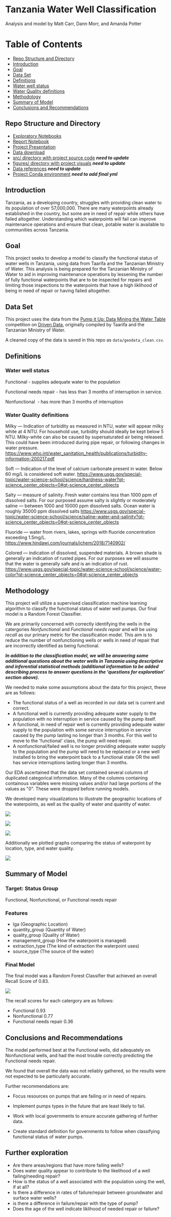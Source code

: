 # Tanzania Water Well Classification

Analysis and model by Matt Carr, Dann Morr, and Amanda Potter


# Table of Contents
- [Repo Structure and Directory](#Repo-Structure-and-Directory)
- [Introduction](#Introduction)
- [Goal](#Goal)
- [Data Set](#Data-Set)
- [Definitions](#Definitions)
 - [Water well status](#Water-well-status)
 - [Water Quality definitions](#Water-Quality-definitions)
- [Methodology](#Methodology)
- [Summary of Model](#Summary-of-Model)
- [Conclusions and Recommendations](#Conclusions-and-Recommendations)
    

## Repo Structure and Directory
- [Exploratory Notebooks](https://github.com/mattcarr17/mod_3_flatiron_project/tree/master/notebooks/exploratory)
- [Report Notebook](https://github.com/mattcarr17/mod_3_flatiron_project/tree/master/notebooks/report)
- [Project Presentation](https://github.com/mattcarr17/mod_3_flatiron_project/blob/master/reports/Presentation.pdf)
- [Data download](https://github.com/mattcarr17/mod_3_flatiron_project/tree/master/data)
- [src/ directory with project source code](https://github.com/mattcarr17/mod_3_flatiron_project/tree/master/src) ***need to update***
- [figures/ directory with project visuals](https://github.com/mattcarr17/mod_3_flatiron_project/tree/master/reports/figures) ***need to update***
- [Data references](https://github.com/mattcarr17/mod_3_flatiron_project/tree/master/references) ***need to update***
- [Project Conda environment](https://github.com/mattcarr17/mod_3_flatiron_project/blob/master/environment.yml) ***need to add final yml***

## Introduction
Tanzania, as a developing country, struggles with providing clean water to its population of over 57,000,000. There are many waterpoints already established in the country, but some are in need of repair while others have failed altogether.  Understanding which waterpoints will fail can improve maintenance operations and ensure that clean, potable water is available to communities across Tanzania.

## Goal
This project seeks to develop a model to classify the functional status of water wells in Tanzania, using data from Taarifa and the Tanzanian Ministry of Water.  This analysis is being prepared for the Tanzanian Ministry of Water to aid in improving maintenance operations by lessening the number of fully functional waterpoints that are to be inspected for repairs and limiting those inspections to the waterpoints that have a high liklihood of being in need of repair or having failed altogether.  

## Data Set
This project uses the data from the [Pump it Up: Data Mining the Water Table](https://www.drivendata.org/competitions/7/pump-it-up-data-mining-the-water-table/page/23/) competition on [Driven Data](https://www.drivendata.org/), originally compiled by Taarifa and the Tanzanian Ministry of Water.

A cleaned copy of the data is saved in this repo as `data/geodata_clean.csv`.

## Definitions
### Water well status
Functional - supplies adequate water to the population

Functional needs repair - has less than 3 months of interruption in service.

Nonfunctional  - has more than 3 months of interruption

### Water Quality definitions
Milky — Indication of turbidity as measured in NTU, water will appear milky white at 4 NTU. For household use, turbidity should ideally be kept below 5 NTU. Milky-white can also be caused by supersaturated air being released. This could have been introduced during pipe repair, or following changes in water pressure.
https://www.who.int/water_sanitation_health/publications/turbidity-information-200217.pdf

Soft — Indication of the level of calcium carbonate present in water. Below 60 mg/L is considered soft water.
https://www.usgs.gov/special-topic/water-science-school/science/hardness-water?qt-science_center_objects=0#qt-science_center_objects

Salty — measure of salinity. Fresh water contains less than 1000 ppm of dissolved salts. For our purposed assume salty is slightly or moderately saline — between 1000 and 10000 ppm dissolved salts. Ocean water is roughly 35000 ppm dissolved salts
https://www.usgs.gov/special-topic/water-science-school/science/saline-water-and-salinity?qt-science_center_objects=0#qt-science_center_objects

Fluoride — water from rivers, lakes, springs with fluoride concentration exceeding 1.5mg/L. https://www.hindawi.com/journals/jchem/2018/7140902/

Colored — indication of dissolved, suspended materials. A brown shade is generally an indication of rusted pipes. For our purposes we will assume that the water is generally safe and is an indication of rust.
https://www.usgs.gov/special-topic/water-science-school/science/water-color?qt-science_center_objects=0#qt-science_center_objects

    
## Methodology
This project will utilize a supervised classification machine learning algorithm to classify the functional status of water well pumps.
Our final model is a Random Forest Classifier.
    
We are primarily concerned with correctly identifying the wells in the catergories *Nonfunctional* and *Functional needs repair* and will be using *recall* as our primary metric for the classification model.  This aim is to reduce the number of nonfunctioning wells or wells in need of repair that are incorrectly identified as being functional. 

***In addition to the classification model, we will be answering some additional questions about the water wells in Tanzania using descriptive and inferential statistical methods (additional information to be added describing process to answer questions in the 'questions for exploration' section above).***
    
We needed to make some assumptions about the data for this project, these are as follows:
- The functional status of a well as recorded in our data set is current and correct.
- A functional well is currently providing adequate water supply to the population with no interruption in service caused by the pump itself.
-  A functional, in need of repair well is currently providing adequate water supply to the population with some service interruption in service caused by the pump lasting no longer than 3 months.  For this well to move to the 'functional' class, the pump will need repair.
- A nonfunctional/failed well is no longer providing adequate water supply to the population and the pump will need to be replaced or a new well installed to bring the waterpoint back to a functional state OR the well has service interruptions lasting longer than 3 months.

Our EDA ascertained that the data set contained several columns of duplicated categorical information. Many of the columns containing containous variables were missing values and/or had large portions of the values as "0". These were dropped before running models.

We developed many visualizations to illustrate the geographic locations of the waterpoints, as well as the quality of water and quantity of water. 

![](./reports/figures/waterpoints_by_function_map.png)

![](./reports/figures/waterpoints_by_type_map.png)

![](./reports/figures/water_quantity_map.png)

Additionally we plotted graphs comparing the status of waterpoint by location, type, and water quality.


![](./reports/figures/waterpoint_type_percentages.png)



## Summary of Model 

### Target: Status Group
Functional, Nonfunctional, or Functional needs repair

### Features
- lga (Geographic Location)
- quantity_group (Quantity of Water)
- quality_group (Quality of Water)
- management_group (How the waterpoint is managed)
- extraction_type (The kind of extraction the waterpoint uses)
- source_type (The source of the water)

### Final Model
The final model was a Random Forest Classifier that achieved an overall Recall Score of  0.83.


![](./reports/figures/confusion_matrix.png)


The recall scores for each catergory are as follows:
- Functional  0.93
- Nonfunctional 0.77
- Functional needs repair 0.36

## Conclusions and Recommendations

The model performed best at the Functional wells, did adequately on Nonfunctional wells, and had the most trouble correctly predicting the Functional needs repair. 

We found that overall the data was not reliably gathered, so the results were not expected to be particularly accurate.

Further recommendations are:

- Focus resources on pumps that are failing or in need of repairs.

- Implement pumps types in the future that are least likely to fail.

- Work with local governments to ensure accurate gathering of further data.

- Create standard definition for governments to follow when classifying functional status of water pumps.

    
## Further exploration 
- Are there areas/regions that have more failing wells?
- Does water quality appear to contribute to the likelihood of a well failing/needing repair?
- How is the status of a well associated with the population using the well, if at all?
- Is there a difference in rates of failure/repair between groundwater and surface water wells?
- is there a difference in failure/repair with the type of pump?
- Does the age of the well indicate liklihood of needed repair or failure?
        
        

